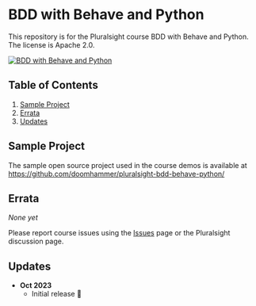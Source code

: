 # BDD with Behave and Python

This repository is for the Pluralsight course BDD with Behave and Python. The license is Apache 2.0.

[![BDD with Behave and Python](https://github.com/DoomHammer/pluralsight-courses/assets/695373/384dc47d-ce6a-49cd-9a03-8ef115b307bf)](https://doomhammer.info/l/courses/bdd-with-behave-and-python)

## Table of Contents

1. [Sample Project](#sample-project)
1. [Errata](#errata)
1. [Updates](#updates)

## Sample Project

The sample open source project used in the course demos is available at
https://github.com/doomhammer/pluralsight-bdd-behave-python/

## Errata

*None yet*

Please report course issues using the [Issues](https://github.com/DoomHammer/pluralsight-bdd-behave-python/issues) page or the Pluralsight discussion page.

## Updates

- **Oct 2023**
  - Initial release 🎉

